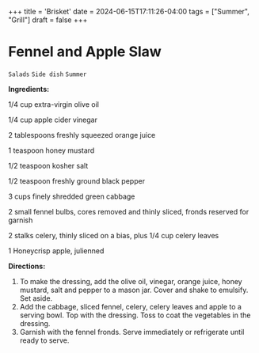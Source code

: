+++
title = 'Brisket'
date = 2024-06-15T17:11:26-04:00
tags = ["Summer", "Grill"]
draft = false
+++
# Fennel and Apple Slaw

`Salads` `Side dish` `Summer`

**Ingredients:**

1/4 cup extra-virgin olive oil

1/4 cup apple cider vinegar

2 tablespoons freshly squeezed orange juice

1 teaspoon honey mustard

1/2 teaspoon kosher salt

1/2 teaspoon freshly ground black pepper

3 cups finely shredded green cabbage

2 small fennel bulbs, cores removed and thinly sliced, fronds reserved for garnish

2 stalks celery, thinly sliced on a bias, plus 1/4 cup celery leaves

1 Honeycrisp apple, julienned

**Directions:**

1. To make the dressing, add the olive oil, vinegar, orange juice, honey mustard, salt and pepper to a mason jar. Cover and shake to emulsify. Set aside.
2. Add the cabbage, sliced fennel, celery, celery leaves and apple to a serving bowl. Top with the dressing. Toss to coat the vegetables in the dressing.
3. Garnish with the fennel fronds. Serve immediately or refrigerate until ready to serve.
